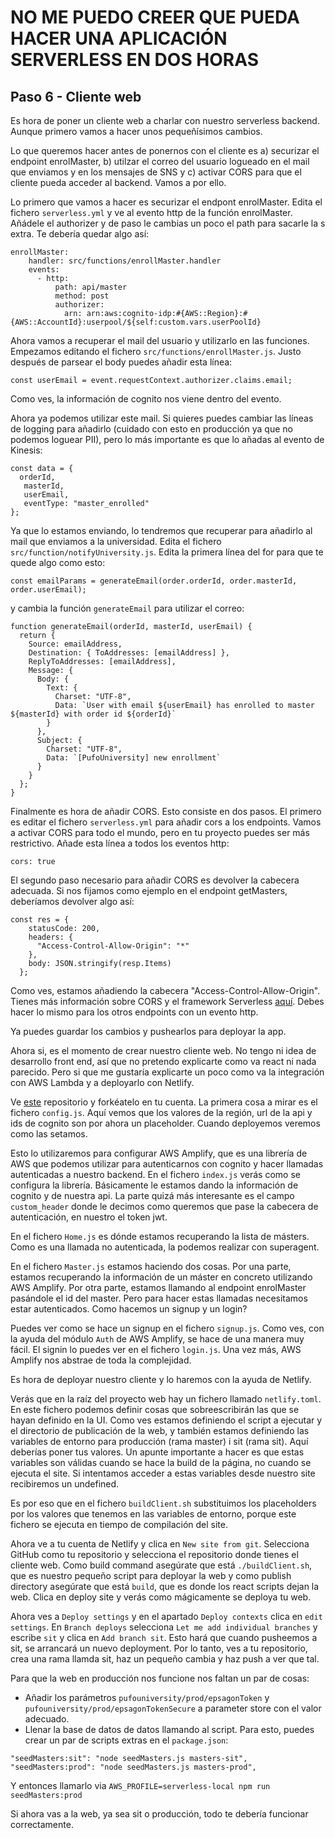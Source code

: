 # NO ME PUEDO CREER QUE PUEDA HACER UNA APLICACIÓN SERVERLESS EN DOS HORAS

## Paso 6 - Cliente web

Es hora de poner un cliente web a charlar con nuestro serverless backend. Aunque primero vamos a hacer unos pequeñísimos cambios.

Lo que queremos hacer antes de ponernos con el cliente es a) securizar el endpoint enrolMaster, b) utilzar el correo del usuario logueado en el mail que enviamos y en los mensajes de SNS y c) activar CORS para que el cliente pueda acceder al backend. Vamos a por ello.

Lo primero que vamos a hacer es securizar el endpont enrolMaster. Edita el fichero `serverless.yml` y ve al evento http de la función enrolMaster. Añádele el authorizer y de paso le cambias un poco el path para sacarle la s extra. Te debería quedar algo así:
```
enrollMaster:
    handler: src/functions/enrollMaster.handler
    events:
      - http:
          path: api/master
          method: post
          authorizer:
            arn: arn:aws:cognito-idp:#{AWS::Region}:#{AWS::AccountId}:userpool/${self:custom.vars.userPoolId}
```

Ahora vamos a recuperar el mail del usuario y utilizarlo en las funciones. Empezamos editando el fichero `src/functions/enrollMaster.js`. Justo después de parsear el body puedes añadir esta línea:
```
const userEmail = event.requestContext.authorizer.claims.email;
```

Como ves, la información de cognito nos viene dentro del evento.

Ahora ya podemos utilizar este mail. Si quieres puedes cambiar las líneas de logging para añadirlo (cuidado con esto en producción ya que no podemos loguear PII), pero lo más importante es que lo añadas al evento de Kinesis:
```
const data = {
  orderId,
   masterId,
   userEmail,
   eventType: "master_enrolled"
};

```

Ya que lo estamos enviando, lo tendremos que recuperar para añadirlo al mail que enviamos a la universidad. Edita el fichero `src/function/notifyUniversity.js`. Edita la primera línea del for para que te quede algo como esto:
```
const emailParams = generateEmail(order.orderId, order.masterId, order.userEmail);
```

y cambia la función `generateEmail` para utilizar el correo:
```
function generateEmail(orderId, masterId, userEmail) {
  return {
    Source: emailAddress,
    Destination: { ToAddresses: [emailAddress] },
    ReplyToAddresses: [emailAddress],
    Message: {
      Body: {
        Text: {
          Charset: "UTF-8",
          Data: `User with email ${userEmail} has enrolled to master ${masterId} with order id ${orderId}`
        }
      },
      Subject: {
        Charset: "UTF-8",
        Data: `[PufoUniversity] new enrollment`
      }
    }
  };
}
```

Finalmente es hora de añadir CORS. Esto consiste en dos pasos. El primero es editar el fichero `serverless.yml` para añadir cors a los endpoints. Vamos a activar CORS para todo el mundo, pero en tu proyecto puedes ser más restrictivo. Añade esta línea a todos los eventos http:
```
cors: true
```

El segundo paso necesario para añadir CORS es devolver la cabecera adecuada. Si nos fijamos como ejemplo en el endpoint getMasters, deberíamos devolver algo así:
```
const res = {
    statusCode: 200,
    headers: {
      "Access-Control-Allow-Origin": "*"
    },
    body: JSON.stringify(resp.Items)
  };
```

Como ves, estamos añadiendo la cabecera "Access-Control-Allow-Origin". Tienes más información sobre CORS y el framework Serverless [aquí](https://serverless.com/blog/cors-api-gateway-survival-guide/). Debes hacer lo mismo para los otros endpoints con un evento http.

Ya puedes guardar los cambios y pushearlos para deployar la app.

Ahora si, es el momento de crear nuestro cliente web. No tengo ni idea de desarrollo front end, así que no pretendo explicarte como va react ni nada parecido. Pero si que me gustaría explicarte un poco como va la integración con AWS Lambda y a deployarlo con Netlify.

Ve [este](https://github.com/vgaltes/WCFClient) repositorio y forkéatelo en tu cuenta. La primera cosa a mirar es el fichero `config.js`. Aquí vemos que los valores de la región, url de la api y ids de cognito son por ahora un placeholder. Cuando deployemos veremos como las setamos.

Esto lo utilizaremos para configurar AWS Amplify, que es una librería de AWS que podemos utilizar para autenticarnos con cognito y hacer llamadas autenticadas a nuestro backend. En el fichero `index.js` verás como se configura la librería. Básicamente le estamos dando la información de cognito y de nuestra api. La parte quizá más interesante es el campo `custom_header` donde le decimos como queremos que pase la cabecera de autenticación, en nuestro el token jwt.

En el fichero `Home.js` es dónde estamos recuperando la lista de másters. Como es una llamada no autenticada, la podemos realizar con superagent. 

En el fichero `Master.js` estamos haciendo dos cosas. Por una parte, estamos recuperando la información de un máster en concreto utilizando AWS Amplify. Por otra parte, estamos llamando al endpoint enrolMaster pasándole el id del master. Pero para hacer estas llamadas necesitamos estar autenticados. Como hacemos un signup y un login?

Puedes ver como se hace un signup en el fichero `signup.js`. Como ves, con la ayuda del módulo `Auth` de AWS Amplify, se hace de una manera muy fácil. El signin lo puedes ver en el fichero `login.js`. Una vez más, AWS Amplify nos abstrae de toda la complejidad.

Es hora de deployar nuestro cliente y lo haremos con la ayuda de Netlify. 

Verás que en la raíz del proyecto web hay un fichero llamado `netlify.toml`. En este fichero podemos definir cosas que sobreescribirán las que se hayan definido en la UI. Como ves estamos definiendo el script a ejecutar y el directorio de publicación de la web, y también estamos definiendo las variables de entorno para producción (rama master) i sit (rama sit). Aquí deberías poner tus valores. Un apunte importante a hacer es que estas variables son válidas cuando se hace la build de la página, no cuando se ejecuta el site. Si intentamos acceder a estas variables desde nuestro site recibiremos un undefined.

Es por eso que en el fichero `buildClient.sh` substituimos los placeholders por los valores que tenemos en las variables de entorno, porque este fichero se ejecuta en tiempo de compilación del site.

Ahora ve a tu cuenta de Netlify y clica en `New site from git`. Selecciona GitHub como tu repositorio y selecciona el repositorio donde tienes el cliente web. Como build command asegúrate que está `./buildClient.sh`, que es nuestro pequeño script para deployar la web y como publish directory asegúrate que está `build`, que es donde los react scripts dejan la web. Clica en deploy site y verás como mágicamente se deploya tu web.

Ahora ves a `Deploy settings` y en el apartado `Deploy contexts` clica en `edit settings`. En `Branch deploys` selecciona `Let me add individual branches` y escribe `sit` y clica en `Add branch sit`. Esto hará que cuando pusheemos a sit, se arrancará un nuevo deployment. Por lo tanto, ves a tu repositorio, crea una rama llamda sit, haz un pequeño cambia y haz push a ver que tal.

Para que la web en producción nos funcione nos faltan un par de cosas:
 - Añadir los parámetros `pufouniversity/prod/epsagonToken` y `pufouniversity/prod/epsagonTokenSecure` a parameter store con el valor adecuado.
 - Llenar la base de datos de datos llamando al script. Para esto, puedes crear un par de scripts extras en el `package.json`:
  ```
  "seedMasters:sit": "node seedMasters.js masters-sit",
  "seedMasters:prod": "node seedMasters.js masters-prod",
  ```
  Y entonces llamarlo via `AWS_PROFILE=serverless-local npm run seedMasters:prod`

Si ahora vas a la web, ya sea sit o producción, todo te debería funcionar correctamente.